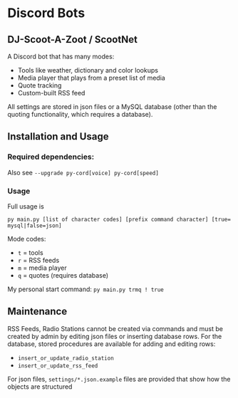 # Discord Bots

## DJ-Scoot-A-Zoot / ScootNet
A Discord bot that has many modes: 
* Tools like weather, dictionary and color lookups
* Media player that plays from a preset list of media
* Quote tracking
* Custom-built RSS feed

All settings are stored in json files or a MySQL database (other than the quoting functionality, which requires a database).

## Installation and Usage

### Required dependencies:
Also see `--upgrade py-cord[voice] py-cord[speed]`

### Usage

Full usage is

```py main.py [list of character codes] [prefix command character] [true= mysql|false=json]```

Mode codes:
* `t` = tools
* `r` = RSS feeds
* `m` = media player
* `q` = quotes (requires database)

My personal start command: `py main.py trmq ! true`

## Maintenance
RSS Feeds, Radio Stations cannot be created via commands and must be created by admin by editing json files or inserting database rows. For the database, stored procedures are available for adding and editing rows:
* `insert_or_update_radio_station`
* `insert_or_update_rss_feed`

For json files, `settings/*.json.example` files are provided that show how the objects are structured